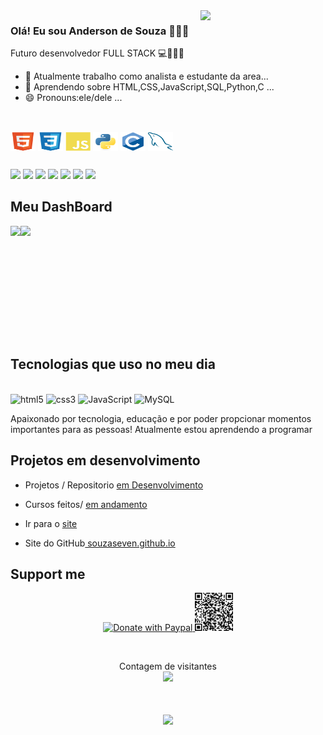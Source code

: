 
<img align='right' src="https://media.giphy.com/media/M9gbBd9nbDrOTu1Mqx/giphy.gif" width="200" top="0" right="0"> 
   
### Olá! Eu sou Anderson de Souza 👋🏼🤓   
Futuro desenvolvedor FULL STACK 💻👨🏼‍💻    
     
          
- 🔭 Atualmente trabalho como  analista e estudante da area...
- 🌱 Aprendendo sobre HTML,CSS,JavaScript,SQL,Python,C ...
- 😄 Pronouns:ele/dele ... 
##
<div>
  <a href='https://github.com/souzaseven'></a></div>
<div style="display: inline_block"><br>
 <img align="center" alt="Anderson-HTML" height="30" width="40" src="https://raw.githubusercontent.com/devicons/devicon/master/icons/html5/html5-original.svg">
  <img align="center" alt="Anderson-CSS" height="30" width="40" src="https://raw.githubusercontent.com/devicons/devicon/master/icons/css3/css3-original.svg">
  <img align="center" alt="Anderson-Js" height="30" width="40" src="https://raw.githubusercontent.com/devicons/devicon/master/icons/javascript/javascript-plain.svg">
  <img align="center" alt="Anderson-Python" height="30" width="40" src="https://raw.githubusercontent.com/devicons/devicon/master/icons/python/python-original.svg">
  <img align="center" alt="Anderson-C" height="30" width="40" src="https://raw.githubusercontent.com/devicons/devicon/master/icons/c/c-original.svg">
  <img align="center" alt="Anderson-MySQL" height="30" width="40" src="https://raw.githubusercontent.com/devicons/devicon/master/icons/mysql/mysql-original.svg">

  </div>
  
##
 <div> 
<!--YouTube-->
  <a href="https://www.youtube.com/channel/UCfm72qf2H8ze39A9mSAq-yg" target="_blank"><img src="https://img.shields.io/badge/YouTube-FF0000?style=for-the-badge&logo=youtube&logoColor=white" target="_blank"></a>
   <!--Instagram-->
  <a href="https://www.instagram.com/andersondsouza7/" target="_blank"><img src="https://img.shields.io/badge/-Instagram-%23E4405F?style=for-the-badge&logo=instagram&logoColor=white" target="_blank"></a>
   <!--Facebook-->
  <a href="https://www.facebook.com/anderson.desouza.5661/" target="_blank"><img src="https://img.shields.io/badge/Facebook-1877F2?style=for-the-badge&logo=facebook&logoColor=white" target="_blank"></a>
   <!--TikTok-->
  <a href="https://www.tiktok.com/@andersondesouza09?lang=pt-BR" target="_blank"><img src="https://img.shields.io/badge/TikTok-000000?style=for-the-badge&logo=tiktok&logoColor=white" target="_blank"></a>
   <!--Gmail-->
  <a href = "mailto:souza5661.7@gmail.com"><img src="https://img.shields.io/badge/Gmail-D14836?style=for-the-badge&logo=gmail&logoColor=white" target="_blank"></a>  
<!--LinkedIn-->
  <a href="https://www.linkedin.com/in/anderson-s-352605137/" target="_blank"><img src="https://img.shields.io/badge/-LinkedIn-%230077B5?style=for-the-badge&logo=linkedin&logoColor=white" target="_blank"></a> 
 <!--Blog-->
  <a href="https://andersondsouza.blogspot.com/2017/02/comecando-do-zero.html" target="_blank"><img src="https://img.shields.io/badge/Blogger-FF5722?style=for-the-badge&logo=blogger&logoColor=white" target="_blank"></a> 
</div>

##

## Meu DashBoard 
<!--
![Anurag's GitHub stats](https://github-readme-stats.vercel.app/api?username=souzaseven&theme=blue-green&locale=pt-br) 
<!--
![Anurag's GitHub stats](https://github-readme-stats.vercel.app/api/top-langs/?username=souzaseven&theme=blue-green&locale=pt-br)
-->
<!--<div align="right", top='0'>
  <a href="https://github.com/souzaseven">
    <img height="180em" src="https://github-readme-stats.vercel.app/api/top-langs/?username=souzaseven&layout=compact&langs_count=9&theme=dark&locale=pt-br"/>
  </a>
</div>-->

<div style="display: flex;">
  <img height="180em" src="https://github-readme-stats.vercel.app/api?username=souzaseven&theme=blue-green&locale=pt-br"/>
  <img height="180em" src="https://github-readme-stats.vercel.app/api/top-langs/?username=souzaseven&layout=compact&langs_count=9&theme=dark&locale=pt-br"/>
</div>



<!--
< Your hits or visitors
site: http://hits.dwyl.com or https://visitor-badge.glitch.me
Both apis are in trouble due to the number of requests, if you know any other to register visitors, great

<p align="center">
  <img alt="ViewCount" src="https://views.whatilearened.today/views/github/souzaseven/onimur.svg" />
</p>-->
## Tecnologias que uso no meu dia 

<div style="display: inlineblock"><br/>
<img aling="center" alt="html5" src= "https://img.shields.io/badge/HTML5-E34F26?style=for-the-badge&logo=html5&logoColor=white" />
<img aling="center" alt="css3" src= "https://img.shields.io/badge/CSS3-1572B6?style=for-the-badge&logo=css3&logoColor=white"/>
<img aling="center" alt="JavaScript" src= "https://img.shields.io/badge/JavaScript-F7DF1E?style=for-the-badge&logo=javascript&logoColor=black"/>
<img aling="center" alt="MySQL" src= "https://img.shields.io/badge/MySQL-00000F?style=for-the-badge&logo=mysql&logoColor=white"/>


Apaixonado por tecnologia, educação e por poder propcionar momentos importantes para as pessoas! 
Atualmente estou aprendendo a programar



## Projetos em desenvolvimento
- <p>Projetos / Repositorio <a href="https://github.com/souzaseven?tab=repositories" target="blank">em Desenvolvimento </a>

- <p>Cursos feitos/ <a href="https://github.com/souzaseven/Cursos" target=blank>  em andamento</a>
- <p>Ir para o <a href="https://portifolio-flame-omega.vercel.app/"> site</a>
- <p>Site do GitHub<a href="https://souzaseven.github.io/"> souzaseven.github.io </a>

## Support me
<!-- Your support, if you have it 
I created these images, feel free to use them.
-->
<p align="center">
  <a href="https://www.paypal.com/donate/?business=XGXTB5VC9MZKQ&no_recurring=0&currency_code=BRL" target="_blank">
      <img width="18%" alt="Donate with Paypal" src="https://raw.githubusercontent.com/onimur/.github/master/.resources/support-paypal.png"/>
  </a>
<a href="https://www.paypal.com/donate/?business=XGXTB5VC9MZKQ&no_recurring=0&currency_code=BRL" target="_blank">
      <img width="12%" alt="Donate with Paypal" src="https://github.com/souzaseven/souzaseven/blob/Desafios/QR%20Code%20paypal.png"/>
  </a>
</p>

<!--
![snake animation](https://github.com/souzaseven/souzaseven/blob/output/github-contribution-grid-snake2.svg)

![Snake animation](https://github.com/souzaseven/souzaseven/blob/output/github-contribution-grid-snake.svg)-->

<!--
[![readme](https://github-readme-stats.vercel.app/api/pin/?username=souzaseven&repo=souzaseven&theme=react)](https://github.com/souzaseven/souzaseven)
<!--gmail escuro 
https://img.shields.io/badge/-Gmail-%23333?style=for-the-badge&amp;logo=gmail&amp;logoColor=white>-->
<br>
<p align="center"> 
  Contagem de visitantes<br>
  <img src="https://profile-counter.glitch.me/souzaseven/count.svg" />
</p>

<h1 align="center">
<img src="https://readme-typing-svg.herokuapp.com/?font=Righteous&size=35&center=true&vCenter=true&width=500&height=70&duration=4000&lines=Obrigado+pela+visita!;" />

</h1>


